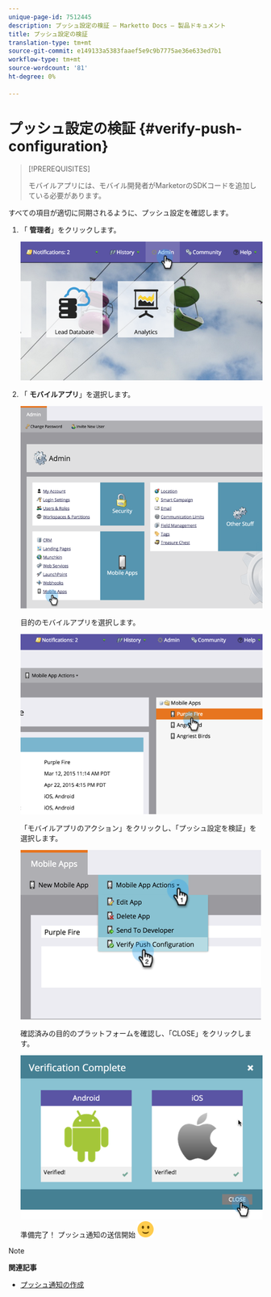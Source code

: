 ```yaml
---
unique-page-id: 7512445
description: プッシュ設定の検証 — Marketto Docs — 製品ドキュメント
title: プッシュ設定の検証
translation-type: tm+mt
source-git-commit: e149133a5383faaef5e9c9b7775ae36e633ed7b1
workflow-type: tm+mt
source-wordcount: '81'
ht-degree: 0%

---
```



# プッシュ設定の検証 {#verify-push-configuration}

>[!PREREQUISITES]
>
>モバイルアプリには、モバイル開発者がMarketorのSDKコードを追加している必要があります。

すべての項目が適切に同期されるように、プッシュ設定を確認します。

1. 「 **管理者**」をクリックします。

   ![](assets/image2015-4-22-16-3a12-3a32.png)

1. 「 **モバイルアプリ**」を選択します。

   ![](assets/image2015-4-22-16-3a14-3a29.png)

   目的のモバイルアプリを選択します。

   ![](assets/image2015-4-22-16-3a33-3a19.png)

   「モバイルアプリのアクション」をクリックし、「プッシュ設定を検証」を選択します。

   ![](assets/image2015-4-22-17-3a25-3a8.png)

   確認済みの目的のプラットフォームを確認し、「CLOSE」をクリックします。

   ![](assets/image2015-4-22-18-3a52-3a38.png)   準備完了！ プッシュ通知の送信開始 ![（スマイル）が可能になりました。](assets/smile.svg)

>[!NOTE]
>
>**関連記事**
>
>* [プッシュ通知の作成](../../../product-docs/mobile-marketing/push-notifications/create-a-push-notification.md)

>



